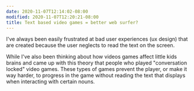 ```yaml
---
date: 2020-11-07T12:14:02-08:00
modified: 2020-11-07T12:20:21-08:00
title: Text based video games = better web surfer?
---
```


I've always been easily frustrated at bad user experiences (ux design) that are created because the user neglects to read the text on the screen. 

While I've also been thinking about how videos games affect little kids brains and came up with this theory that people who played "conversation locked" video games. These types of games prevent the player, or make it way harder, to progress in the game without reading the text that displays when interacting with certain nouns.